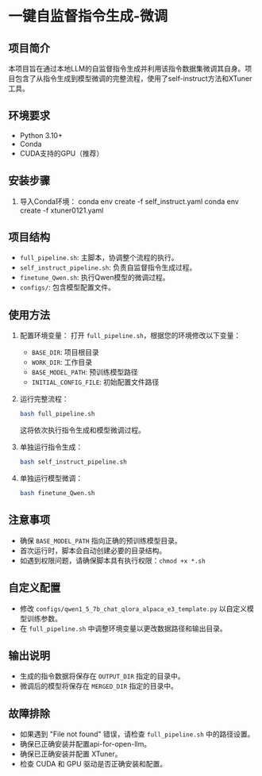 # 一键自监督指令生成-微调

## 项目简介

本项目旨在通过本地LLM的自监督指令生成并利用该指令数据集微调其自身。项目包含了从指令生成到模型微调的完整流程，使用了self-instruct方法和XTuner工具。

## 环境要求

- Python 3.10+
- Conda
- CUDA支持的GPU（推荐）


## 安装步骤

1. 导入Conda环境：
   conda env create -f self_instruct.yaml
   conda env create -f xtuner0121.yaml


## 项目结构

- `full_pipeline.sh`: 主脚本，协调整个流程的执行。
- `self_instruct_pipeline.sh`: 负责自监督指令生成过程。
- `finetune_Qwen.sh`: 执行Qwen模型的微调过程。
- `configs/`: 包含模型配置文件。

## 使用方法

1. 配置环境变量：
   打开 `full_pipeline.sh`，根据您的环境修改以下变量：
   - `BASE_DIR`: 项目根目录
   - `WORK_DIR`: 工作目录
   - `BASE_MODEL_PATH`: 预训练模型路径
   - `INITIAL_CONFIG_FILE`: 初始配置文件路径


2. 运行完整流程：
   ```bash
   bash full_pipeline.sh
   ```
   这将依次执行指令生成和模型微调过程。

3. 单独运行指令生成：
   ```bash
   bash self_instruct_pipeline.sh
   ```

4. 单独运行模型微调：
   ```bash
   bash finetune_Qwen.sh
   ```

## 注意事项

- 确保 `BASE_MODEL_PATH` 指向正确的预训练模型目录。
- 首次运行时，脚本会自动创建必要的目录结构。
- 如遇到权限问题，请确保脚本具有执行权限：`chmod +x *.sh`

## 自定义配置

- 修改 `configs/qwen1_5_7b_chat_qlora_alpaca_e3_template.py` 以自定义模型训练参数。
- 在 `full_pipeline.sh` 中调整环境变量以更改数据路径和输出目录。

## 输出说明

- 生成的指令数据将保存在 `OUTPUT_DIR` 指定的目录中。
- 微调后的模型将保存在 `MERGED_DIR` 指定的目录中。

## 故障排除

- 如果遇到 "File not found" 错误，请检查 `full_pipeline.sh` 中的路径设置。
- 确保已正确安装并配置api-for-open-llm。
- 确保已正确安装并配置 XTuner。
- 检查 CUDA 和 GPU 驱动是否正确安装和配置。

